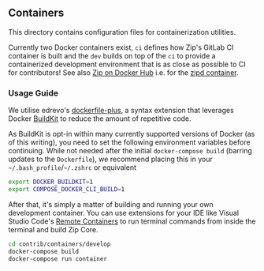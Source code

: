 ## Containers

This directory contains configuration files for containerization utilities.

Currently two Docker containers exist, `ci` defines how Zip's GitLab CI container is built and the `dev` builds on top of the `ci` to provide a containerized development environment that is as close as possible to CI for contributors! See also [Zip on Docker Hub](https://hub.docker.com/u/6zip-online) i.e. for the [zipd container](https://hub.docker.com/r/6zip-online/zipd).

### Usage Guide

We utilise edrevo's [dockerfile-plus](https://github.com/edrevo/dockerfile-plus), a syntax extension that
leverages Docker [BuildKit](https://docs.docker.com/develop/develop-images/build_enhancements/) to reduce
the amount of repetitive code.

As BuildKit is opt-in within many currently supported versions of Docker (as of this writing), you need to
set the following environment variables before continuing. While not needed after the initial `docker-compose build`
(barring updates to the `Dockerfile`), we recommend placing this in your `~/.bash_profile`/`~/.zshrc` or equivalent

```bash
export DOCKER_BUILDKIT=1
export COMPOSE_DOCKER_CLI_BUILD=1
```

After that, it's simply a matter of building and running your own development container. You can use extensions
for your IDE like Visual Studio Code's [Remote Containers](https://code.visualstudio.com/docs/remote/containers)
to run terminal commands from inside the terminal and build Zip Core.

```bash
cd contrib/containers/develop
docker-compose build
docker-compose run container
```
